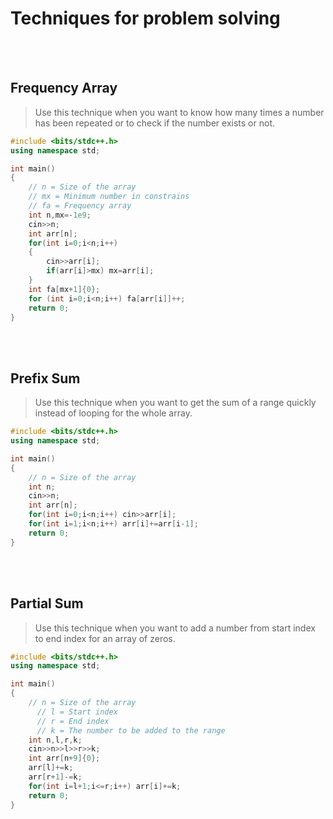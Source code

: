 # Techniques for problem solving

<br><br>

## Frequency Array
> Use this technique when you want to know how many times a number has been repeated or to check if the number exists or not.
```cpp
#include <bits/stdc++.h>
using namespace std;

int main()
{
    // n = Size of the array
    // mx = Minimum number in constrains
    // fa = Frequency array
    int n,mx=-1e9;
    cin>>n;
    int arr[n];
    for(int i=0;i<n;i++)
    {
        cin>>arr[i];
        if(arr[i]>mx) mx=arr[i];
    }
    int fa[mx+1]{0};
    for (int i=0;i<n;i++) fa[arr[i]]++;
    return 0;
}
```

<br><br>

## Prefix Sum
> Use this technique when you want to get the sum of a range quickly instead of looping for the whole array.
```cpp
#include <bits/stdc++.h>
using namespace std;

int main()
{
    // n = Size of the array
    int n;
    cin>>n;
    int arr[n];
    for(int i=0;i<n;i++) cin>>arr[i];
    for(int i=1;i<n;i++) arr[i]+=arr[i-1];
    return 0;
}
```

<br><br>

## Partial Sum
> Use this technique when you want to add a number from start index to end index for an array of zeros.
```cpp
#include <bits/stdc++.h>
using namespace std;

int main()
{
    // n = Size of the array
	  // l = Start index
	  // r = End index
	  // k = The number to be added to the range
    int n,l,r,k;
    cin>>n>>l>>r>>k;
    int arr[n+9]{0};
    arr[l]+=k;
    arr[r+1]-=k;
    for(int i=l+1;i<=r;i++) arr[i]+=k;
    return 0;
}
```